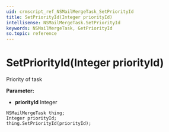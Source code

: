 ```yaml
---
uid: crmscript_ref_NSMailMergeTask_SetPriorityId
title: SetPriorityId(Integer priorityId)
intellisense: NSMailMergeTask.SetPriorityId
keywords: NSMailMergeTask, GetPriorityId
so.topic: reference
---
```


# SetPriorityId(Integer priorityId)

Priority of task

**Parameter:** 
* **priorityId** Integer

```crmscript
NSMailMergeTask thing;
Integer priorityId;
thing.SetPriorityId(priorityId);
```

